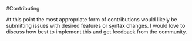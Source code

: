 #Contributing

At this point the most appropriate form of contributions would likely be submitting issues with desired features or syntax changes. I would love to discuss how best to implement this and get feedback from the community.